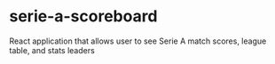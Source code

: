 # serie-a-scoreboard
React application that allows user to see Serie A match scores, league table, and stats leaders
